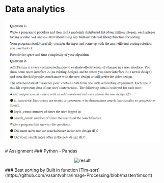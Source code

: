 # Data analytics
<p align="center">
    <img src="https://github.com/vasantvohra/data-analytics/blob/master/questions.png?raw=true" alt="Questions"/>
</p>
# Assignment
### Python - Pandas
<p align="center">
    <img src="https://github.com/vasantvohra/Image-Processing/blob/master/AB%20testing/AB%20testing%20result.PNG?raw=true" alt="result"/>
</p>
### Best sorting by Built in function
 [Tim-sort](https://github.com/vasantvohra/Image-Processing/blob/master/timsort)
